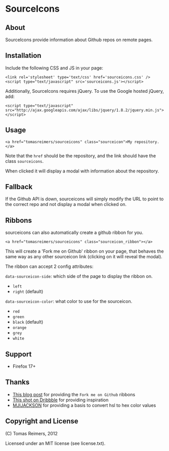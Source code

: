 # SourceIcons

## About

SourceIcons provide information about Github repos on remote pages.

## Installation

Include the following CSS and JS in your page:

    <link rel='stylesheet' type='text/css' href='sourceicons.css' />
    <script type="text/javascript" src='sourceicons.js'></script>

Additionally, SourceIcons requires jQuery. To use the Google hosted jQuery, add:

    <script type="text/javascript" src="http://ajax.googleapis.com/ajax/libs/jquery/1.8.2/jquery.min.js"></script>

## Usage

    <a href="tomasreimers/sourceicons" class="sourceicon">My repository.</a>

Note that the `href` should be the repository, and the link should have the class `sourceicons`.

When clicked it will display a modal with information about the repository.

## Fallback

If the Github API is down, sourceicons will simply modify the URL to point to the correct repo and not display a modal when clicked on.

## Ribbons

sourceicons can also automatically create a github ribbon for you.

    <a href="tomasreimers/sourceicons" class="sourceicon_ribbon"></a>

This will create a 'Fork me on Github' ribbon on your page, that behaves the same way as any other sourceicon link (clicking on it will reveal the modal).

The ribbon can accept 2 config attributes:

`data-sourceicon-side`: which side of the page to display the ribbon on.

 - `left`
 - `right` (default)

`data-sourceicon-color`: what color to use for the sourceicon.

 - `red`
 - `green`
 - `black` (default) 
 - `orange`
 - `grey` 
 - `white`

## Support

 - Firefox 17+

## Thanks

 - [This blog post](https://github.com/blog/273-github-ribbons) for providing the `Fork me on Github` ribbons
 - [This shot on Dribbble](http://dribbble.com/shots/817569-12-steps) for providing inspiration
 - [MJIJACKSON](http://mjijackson.com/2008/02/rgb-to-hsl-and-rgb-to-hsv-color-model-conversion-algorithms-in-javascript) for providing a basis to convert hsl to hex color values

## Copyright and License

(C) Tomas Reimers, 2012

Licensed under an MIT license (see license.txt).